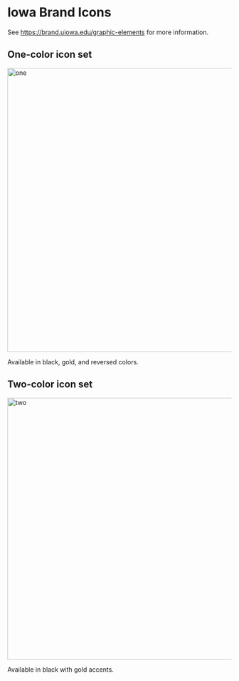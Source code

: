 # Iowa Brand Icons
See https://brand.uiowa.edu/graphic-elements for more information. 

## One-color icon set

<img width="637" alt="one" src="https://user-images.githubusercontent.com/1036433/159326433-65bc4f50-222d-4213-b79b-0e4253b9649d.png">

Available in black, gold, and reversed colors.

## Two-color icon set

<img width="587" alt="two" src="https://user-images.githubusercontent.com/1036433/159326483-669e4386-92b7-4422-b807-d2b9077fdadf.png">

Available in black with gold accents.
